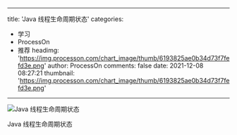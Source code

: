 
---
title: 'Java 线程生命周期状态'
categories: 
 - 学习
 - ProcessOn
 - 推荐
headimg: 'https://img.processon.com/chart_image/thumb/6193825ae0b34d73f7fefd3e.png'
author: ProcessOn
comments: false
date: 2021-12-08 08:27:21
thumbnail: 'https://img.processon.com/chart_image/thumb/6193825ae0b34d73f7fefd3e.png'
---

<div>   
<img class="thumb" alt="Java 线程生命周期状态" src="https://img.processon.com/chart_image/thumb/6193825ae0b34d73f7fefd3e.png" referrerpolicy="no-referrer">
<p>Java 线程生命周期状态</p>  
</div>
            